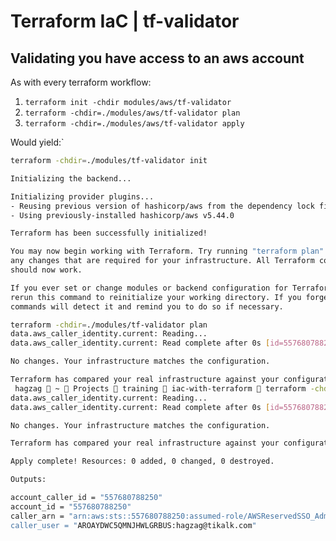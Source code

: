 # Terraform IaC | tf-validator

## Validating you have access to an aws account

As with every terraform workflow:

1. `terraform init -chdir modules/aws/tf-validator`
2. `terraform -chdir=./modules/aws/tf-validator plan`
3. `terraform -chdir=./modules/aws/tf-validator apply`

Would yield:`

```sh
terraform -chdir=./modules/tf-validator init

Initializing the backend...

Initializing provider plugins...
- Reusing previous version of hashicorp/aws from the dependency lock file
- Using previously-installed hashicorp/aws v5.44.0

Terraform has been successfully initialized!

You may now begin working with Terraform. Try running "terraform plan" to see
any changes that are required for your infrastructure. All Terraform commands
should now work.

If you ever set or change modules or backend configuration for Terraform,
rerun this command to reinitialize your working directory. If you forget, other
commands will detect it and remind you to do so if necessary.

terraform -chdir=./modules/tf-validator plan
data.aws_caller_identity.current: Reading...
data.aws_caller_identity.current: Read complete after 0s [id=557680788250]

No changes. Your infrastructure matches the configuration.

Terraform has compared your real infrastructure against your configuration and found no differences, so no changes are needed.
 hagzag  ~  Projects  training  iac-with-terraform  terraform -chdir=./modules/tf-validator apply
data.aws_caller_identity.current: Reading...
data.aws_caller_identity.current: Read complete after 0s [id=557680788250]

No changes. Your infrastructure matches the configuration.

Terraform has compared your real infrastructure against your configuration and found no differences, so no changes are needed.

Apply complete! Resources: 0 added, 0 changed, 0 destroyed.

Outputs:

account_caller_id = "557680788250"
account_id = "557680788250"
caller_arn = "arn:aws:sts::557680788250:assumed-role/AWSReservedSSO_Administrator
caller_user = "AROAYDWC5QMNJHWLGRBUS:hagzag@tikalk.com"
```